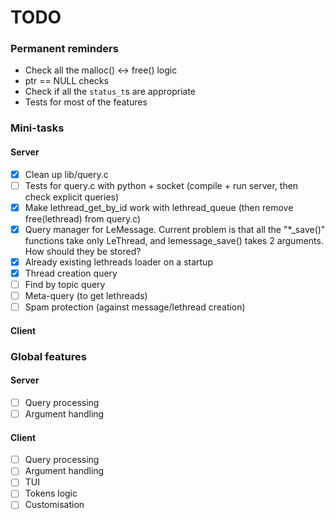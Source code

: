 # TODO

### Permanent reminders
- Check all the malloc() <-> free() logic
- ptr == NULL checks
- Check if all the `status_t`s are appropriate
- Tests for most of the features

### Mini-tasks
#### Server
- [x] Clean up lib/query.c
- [ ] Tests for query.c with python + socket (compile + run server, then check explicit queries)
- [x] Make lethread_get_by_id work with lethread_queue (then remove free(lethread) from query.c)
- [x] Query manager for LeMessage. Current problem is that all the "*_save()" functions take only LeThread, and lemessage_save() takes 2 arguments. How should they be stored?
- [x] Already existing lethreads loader on a startup
- [x] Thread creation query
- [ ] Find by topic query
- [ ] Meta-query (to get lethreads)
- [ ] Spam protection (against message/lethread creation)
#### Client


### Global features
#### Server
- [ ] Query processing
- [ ] Argument handling
#### Client
- [ ] Query processing
- [ ] Argument handling
- [ ] TUI
- [ ] Tokens logic
- [ ] Customisation